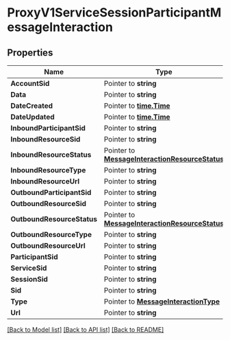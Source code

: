 # ProxyV1ServiceSessionParticipantMessageInteraction

## Properties

Name | Type | Description | Notes
------------ | ------------- | ------------- | -------------
**AccountSid** | Pointer to **string** |  |
**Data** | Pointer to **string** |  |
**DateCreated** | Pointer to [**time.Time**](time.Time.md) |  |
**DateUpdated** | Pointer to [**time.Time**](time.Time.md) |  |
**InboundParticipantSid** | Pointer to **string** |  |
**InboundResourceSid** | Pointer to **string** |  |
**InboundResourceStatus** | Pointer to [**MessageInteractionResourceStatus**](message_interaction_resource_status.md) |  |
**InboundResourceType** | Pointer to **string** |  |
**InboundResourceUrl** | Pointer to **string** |  |
**OutboundParticipantSid** | Pointer to **string** |  |
**OutboundResourceSid** | Pointer to **string** |  |
**OutboundResourceStatus** | Pointer to [**MessageInteractionResourceStatus**](message_interaction_resource_status.md) |  |
**OutboundResourceType** | Pointer to **string** |  |
**OutboundResourceUrl** | Pointer to **string** |  |
**ParticipantSid** | Pointer to **string** |  |
**ServiceSid** | Pointer to **string** |  |
**SessionSid** | Pointer to **string** |  |
**Sid** | Pointer to **string** |  |
**Type** | Pointer to [**MessageInteractionType**](message_interaction_type.md) |  |
**Url** | Pointer to **string** |  |

[[Back to Model list]](../README.md#documentation-for-models) [[Back to API list]](../README.md#documentation-for-api-endpoints) [[Back to README]](../README.md)


